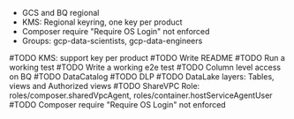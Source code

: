  - GCS and BQ regional
 - KMS: Regional keyring, one key per product
 - Composer require "Require OS Login" not enforced
 - Groups: gcp-data-scientists, gcp-data-engineers

 #TODO KMS: support key per product
 #TODO Write README
 #TODO Run a working test
 #TODO Write a working e2e test
 #TODO Column level access on BQ
 #TODO DataCatalog
 #TODO DLP
 #TODO DataLake layers: Tables, views and Authorized views
 #TODO ShareVPC Role: roles/composer.sharedVpcAgent, roles/container.hostServiceAgentUser
 #TODO Composer require "Require OS Login" not enforced